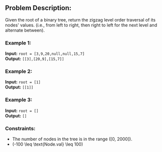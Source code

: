 ## Problem Description:

Given the root of a binary tree, return the zigzag level order traversal of its nodes' values. (i.e., from left to right, then right to left for the next level and alternate between).

### Example 1:
**Input:** `root = [3,9,20,null,null,15,7]`  
**Output:** `[[3],[20,9],[15,7]]`

### Example 2:
**Input:** `root = [1]`  
**Output:** `[[1]]`

### Example 3:
**Input:** `root = []`  
**Output:** `[]`

### Constraints:
- The number of nodes in the tree is in the range \([0, 2000]\).
- \(-100 \leq \text{Node.val} \leq 100\)

